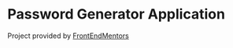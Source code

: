 # Password Generator Application
Project provided by [FrontEndMentors](https://www.frontendmentor.io/challenges/password-generator-app-Mr8CLycqjh)
